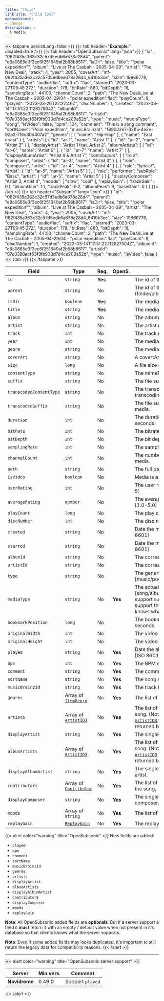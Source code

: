 ```yaml
---
title: "Child"
linkTitle: "Child [OS]"
opensubsonic:
- Change
description: >
  A media.
---
```


{{< tabpane persistLang=false >}}
{{< tab header="**Example**:" disabled=true />}}
{{< tab header="OpenSubsonic" lang="json">}}
{
    "id": "082f435a363c32c57d5edb6a678a28d4",
    "parent": "e8a0685e3f3ec6f251649af2b58b8617",
    "isDir": false,
    "title": "\"polar expedition\"",
    "album": "Live at The Casbah - 2005-04-29",
    "artist": "The New Deal",
    "track": 4,
    "year": 2005,
    "coverArt": "mf-082f435a363c32c57d5edb6a678a28d4_6410b3ce",
    "size": 19866778,
    "contentType": "audio/flac",
    "suffix": "flac",
    "starred": "2023-03-27T09:45:27Z",
    "duration": 178,
    "bitRate": 880,
    "bitDepth": 16,
    "samplingRate": 44100,
    "channelCount": 2,
    "path": "The New Deal/Live at The Casbah - 2005-04-29/04 - \"polar expedition\".flac",
    "playCount": 8,
    "played": "2023-03-26T22:27:46Z",
    "discNumber": 1,
    "created": "2023-03-14T17:51:22.112827504Z",
    "albumId": "e8a0685e3f3ec6f251649af2b58b8617",
    "artistId": "97e0398acf63f9fb930d7d4ce209a52b",
    "type": "music",
    "mediaType": "song",
    "isVideo": false,
    "bpm": 134,
    "comment": "This is a song comment",
    "sortName": "Polar expedition",
    "musicBrainzId": "189002e7-3285-4e2e-92a3-7f6c30d407a2",
    "genres": [
        {
            "name": "Hip-Hop"
        },
        {
            "name": "East coast"
        }
    ],
    "artists": [
        {
            "id": "ar-1",
            "name": "Artist 1"
        },
        {
            "id": "ar-2",
            "name": "Artist 2"
        }
    ],
    "displayArtist": "Artist 1 feat. Artist 2",
    "albumArtists": [
        {
            "id": "ar-6",
            "name": "Artist 6"
        },
        {
            "id": "ar-7",
            "name": "Artist 7"
        }
    ],
    "displayAlbumArtist": "Artist 6 & Artist 7",
    "contributors": [
        {
            "role": "composer",
            "artist": {
                "id": "ar-3",
                "name": "Artist 3"
            }
        },
        {
            "role": "composer",
            "artist": {
                "id": "ar-4",
                "name": "Artist 4"
            }
        },
        {
            "role": "lyricist",
            "artist": {
                "id": "ar-5",
                "name": "Artist 5"
            }
        },
        {
            "role": "performer",
            "subRole": "Bass",
            "artist": {
                "id": "ar-5",
                "name": "Artist 5"
            }
        }
    ],
    "displayComposer": "Artist 3, Artist 4",
    "moods": [
        "slow",
        "cool"
    ],
    "replayGain": {
        "trackGain": 0.1,
        "albumGain": 1.1,
        "trackPeak": 9.2,
        "albumPeak": 9,
        "baseGain": 0
    }
}
{{< /tab >}}
{{< tab header="Subsonic" lang="json" >}}
{
  "id": "082f435a363c32c57d5edb6a678a28d4",
  "parent": "e8a0685e3f3ec6f251649af2b58b8617",
  "isDir": false,
  "title": "\"polar expedition\"",
  "album": "Live at The Casbah - 2005-04-29",
  "artist": "The New Deal",
  "track": 4,
  "year": 2005,
  "coverArt": "mf-082f435a363c32c57d5edb6a678a28d4_6410b3ce",
  "size": 19866778,
  "contentType": "audio/flac",
  "suffix": "flac",
  "starred": "2023-03-27T09:45:27Z",
  "duration": 178,
  "bitRate": 880,
  "bitDepth": 16,
  "samplingRate": 44100,
  "channelCount": 2,
  "path": "The New Deal/Live at The Casbah - 2005-04-29/04 - \"polar expedition\".flac",
  "playCount": 8,
  "discNumber": 1,
  "created": "2023-03-14T17:51:22.112827504Z",
  "albumId": "e8a0685e3f3ec6f251649af2b58b8617",
  "artistId": "97e0398acf63f9fb930d7d4ce209a52b",
  "type": "music",
  "isVideo": false
}
{{< /tab >}}
{{< /tabpane >}}

| Field |  Type | Req. | OpenS. | Details |
| --- | --- | --- | --- | --- |
| `id` | `string` | **Yes** |     | The id of the media |
| `parent` | `string` | No |     | The id of the parent (folder/album) |
| `isDir` | `boolean` | **Yes** |     | The media is a directory |
| `title` | `string` | **Yes** |     | The media name. |
| `album` | `string` | No |     | The album name. |
| `artist` | `string` | No |     | The artist name.  |
| `track` | `int` | No |    | The track number. |
| `year` | `int` | No |     | The media year. |
| `genre` | `string` | No |     | The media genre|
| `coverArt` | `string` | No |     | A covertArt id.  |
| `size` | `long` | No |     | A file size of the media.  |
| `contentType` | `string` | No |     | The mimeType of the media.  |
| `suffix` | `string` | No |     | The file suffix of the media.  |
| `transcodedContentType` | `string` | No |     | The transcoded mediaType if transcoding should happen. |
| `transcodedSuffix` | `string` | No |     | The file suffix of the transcoded media.  |
| `duration` | `int` | No |     | The duration of the media in seconds. |
| `bitRate` | `int` | No |     | The bitrate of the media. |
| `bitDepth` | `int` | No |     | The bit depth of the media. |
| `samplingRate` | `int` | No |     | The sampling rate of the media. |
| `channelCount` | `int` | No |     | The number of channels of the media. |
| `path` | `string` | No |     | The full path of the media. |
| `isVideo` | `boolean` | No |     | Media is a video |
| `userRating` | `int` | No |     | The user rating of the media [1-5] |
| `averageRating` | `number` | No |     | The average rating of the media [1.0-5.0] |
| `playCount` | `long` | No |     | The play count. |
| `discNumber` | `int` | No |     | The disc number. |
| `created` | `string` | No |     | Date the media was created. [ISO 8601] |
| `starred` | `string` | No |     | Date the media was starred. [ISO 8601] |
| `albumId` | `string` | No |     | The corresponding album id |
| `artistId` | `string` | No |     | The corresponding artist id |
| `type` | `string` | No |     | The generic type of media [music/podcast/audiobook/video]|
| `mediaType` | `string` | No | **Yes** | The actual media type [song/album/artist] **Note**: If you support `musicBrainzId` you must support this field to ensure clients knows what the ID refers to. |
| `bookmarkPosition` | `long` | No |     | The bookmark position in seconds |
| `originalWidth` | `int` | No |     | The video original Width |
| `originalHeight` | `int` | No |     | The video original Height |
| `played` | `string` | No | **Yes**    | Date the album was last played. [ISO 8601]|
| `bpm` | `int` | No |   **Yes**   | The BPM of the song. |
| `comment` | `string` | No |  **Yes**    | The comment tag of the song. |
| `sortName` | `string` | No |  **Yes**   | The song sort name. |
| `musicBrainzId` | `string` | No |  **Yes**   | The track MusicBrainzID. |
| `genres` | Array of [`ItemGenre`](../itemgenre) | No | **Yes**    | The list of all genres of the song. |
| `artists` | Array of [`ArtistID3`](../artistid3) | No | **Yes**    | The list of all song artists of the song. (Note: Only the required [`ArtistID3`](../artistid3) fields should be returned by default)|
| `displayArtist` | `string` | No |  **Yes**   | The single value display artist. |
| `albumArtists` | Array of [`ArtistID3`](../artistid3) | No | **Yes**    | The list of all album artists of the song. (Note: Only the required [`ArtistID3`](../artistid3) fields should be returned by default)|
| `displayAlbumArtist` | `string` | No |  **Yes**   | The single value display album artist. |
| `contributors` | Array of [`Contributor`](../contributor) | No | **Yes**    | The list of all contributor artists of the song. |
| `displayComposer` | `string` | No |  **Yes**   | The single value display composer. |
| `moods` | Array of `string` | No | **Yes**    | The list of all moods of the song. |
| `replayGain` | [`ReplayGain`](../replaygain) | No | **Yes**    | The replaygain data of the song. |

{{< alert color="warning" title="OpenSubsonic" >}}
New fields are added:

- `played`
- `bpm`
- `comment`
- `sortName`
- `musicBrainzId`
- `genres`
- `artists`
- `displayArtist`
- `albumArtists`
- `displayAlbumArtist`
- `contributors`
- `displayComposer`
- `moods`
- `replayGain`

**Note**: All OpenSubsonic added fields are **optionals**. But if a server support a field it **must** return it with an empty / default value when not present in it's database so that clients knows what the server supports.

**Note**: Even if some added fields may looks duplicated, it's important to still return the legacy data for compatibility reasons.
{{< /alert >}}

---

{{< alert color="warning" title="OpenSubsonic server support" >}}

| Server | Min vers. | Comment |
| --- | --- | --- |
| **Navidrome** | 0.49.0 | Support `played`|
{{< /alert >}}
